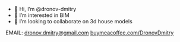 - 👋 Hi, I’m @dronov-dmitry
- 👀 I’m interested in BIM
- 💞️ I’m looking to collaborate on 3d house models

EMAIL: dronov.dmitry@gmail.com
[buymeacoffee.com/DronovDmitry](https://buymeacoffee.com/dronovdmitry)


